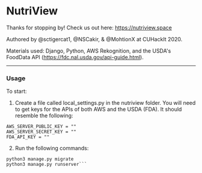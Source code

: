 # NutriView

Thanks for stopping by! Check us out here: https://nutriview.space

Authored by @sctigercat1, @NSCakir, & @MohtionX at CUHackIt 2020.

Materials used: Django, Python, AWS Rekognition, and the USDA's FoodData API (https://fdc.nal.usda.gov/api-guide.html).

---

### Usage

To start:

1. Create a file called local_settings.py in the nutriview folder. You will need to get keys for the APIs of both AWS and the USDA (FDA). It should resemble the following:

```
AWS_SERVER_PUBLIC_KEY = ""
AWS_SERVER_SECRET_KEY = ""
FDA_API_KEY = ""
```

2. Run the following commands:

```pip3 install -r requirements.txt
python3 manage.py migrate
python3 manage.py runserver```
